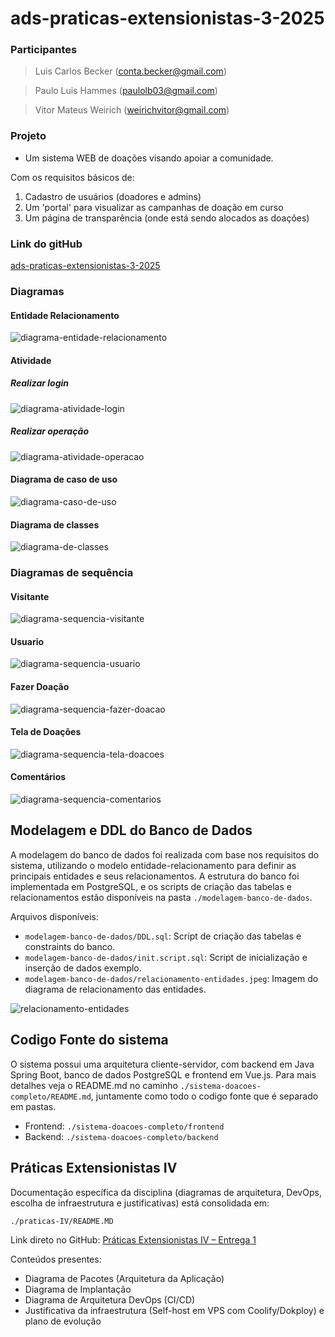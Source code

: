 # ads-praticas-extensionistas-3-2025

### Participantes

> Luis Carlos Becker (conta.becker@gmail.com)

> Paulo Luis Hammes (paulolb03@gmail.com)

> Vitor Mateus Weirich (weirichvitor@gmail.com)

### Projeto

- Um sistema WEB de doações visando apoiar a comunidade.

Com os requisitos básicos de:

1. Cadastro de usuários (doadores e admins)
2. Um 'portal' para visualizar as campanhas de doação em curso
3. Um página de transparência (onde está sendo alocados as doações)

### Link do gitHub

[ads-praticas-extensionistas-3-2025](https://github.com/vitorweirich/ads-praticas-extensionistas-3-2025)

### Diagramas

#### Entidade Relacionamento

![diagrama-entidade-relacionamento](diagramas/entidade_relacionamento.png)

#### Atividade

##### Realizar login

![diagrama-atividade-login](diagramas/atividade_login.jpg)

##### Realizar operação

![diagrama-atividade-operacao](diagramas/atividade_operacao.jpg)

#### Diagrama de caso de uso

![diagrama-caso-de-uso](diagramas/caso_de_uso.jpg)

#### Diagrama de classes

![diagrama-de-classes](diagramas/diagrama_classes.png)

### Diagramas de sequência

#### Visitante

![diagrama-sequencia-visitante](diagramas/sequencia_visitante.jpeg)

#### Usuario

![diagrama-sequencia-usuario](diagramas/sequencia_usuario.jpeg)

#### Fazer Doação

![diagrama-sequencia-fazer-doacao](diagramas/sequencia_fazer_doacao.jpeg)

#### Tela de Doações

![diagrama-sequencia-tela-doacoes](diagramas/sequencia_tela_doacoes.jpeg)

#### Comentários

![diagrama-sequencia-comentarios](diagramas/sequencia_comentarios.jpeg)

## Modelagem e DDL do Banco de Dados

A modelagem do banco de dados foi realizada com base nos requisitos do sistema, utilizando o modelo entidade-relacionamento para definir as principais entidades e seus relacionamentos. A estrutura do banco foi implementada em PostgreSQL, e os scripts de criação das tabelas e relacionamentos estão disponíveis na pasta `./modelagem-banco-de-dados`.

Arquivos disponíveis:

- `modelagem-banco-de-dados/DDL.sql`: Script de criação das tabelas e constraints do banco.
- `modelagem-banco-de-dados/init.script.sql`: Script de inicialização e inserção de dados exemplo.
- `modelagem-banco-de-dados/relacionamento-entidades.jpeg`: Imagem do diagrama de relacionamento das entidades.

![relacionamento-entidades](modelagem-banco-de-dados/relacionamento-entidades.jpeg)

## Codigo Fonte do sistema

O sistema possui uma arquitetura cliente-servidor, com backend em Java Spring Boot, banco de dados PostgreSQL e frontend em Vue.js.
Para mais detalhes veja o README.md no caminho `./sistema-doacoes-completo/README.md`, juntamente como todo o codigo fonte que é separado em pastas.

- Frontend: `./sistema-doacoes-completo/frontend`
- Backend: `./sistema-doacoes-completo/backend`

## Práticas Extensionistas IV

Documentação específica da disciplina (diagramas de arquitetura, DevOps, escolha de infraestrutura e justificativas) está consolidada em:

`./praticas-IV/README.MD`

Link direto no GitHub: [Práticas Extensionistas IV – Entrega 1](praticas-IV/README.MD)

Conteúdos presentes:

- Diagrama de Pacotes (Arquitetura da Aplicação)
- Diagrama de Implantação
- Diagrama de Arquitetura DevOps (CI/CD)
- Justificativa da infraestrutura (Self-host em VPS com Coolify/Dokploy) e plano de evolução
